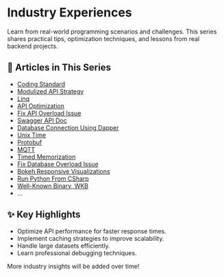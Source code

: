 # Industry Experiences

Learn from real-world programming scenarios and challenges. This series shares practical tips, optimization techniques, and lessons from real backend projects.

## 📂 Articles in This Series

- [Coding Standard](01_Code_Standard.md)
- [Modulized API Strategy](02_API_Structure.md)
- [Linq](03_Linq_CN.md)
- [API Optimization](04_API_Optimization_CN.md)
- [Fix API Overload Issue](05_API_Overload_CN.md)
- [Swagger API Doc](06_Swagger_API_Doc_CN.md)
- [Database Connection Using Dapper](07_Dapper_CN.md)
- [Unix Time](08_UnixTime_CN.md)
- [Protobuf](09_Protobuf_CN.md)
- [MQTT](10_MQTT_CN.md)
- [Timed Memorization](11_TimedMemorization_CN.md)
- [Fix Database Overload Issue](12_Database_Overload_CN.md)
- [Bokeh Responsive Visualizations](13_Bokeh_CN.md)
- [Run Python From CSharp](14_RunPythonFromCSharp_CN.md)
- [Well-Known Binary, WKB](15_WKB_CN.md)
- ...

## ✨ Key Highlights

- Optimize API performance for faster response times.
- Implement caching strategies to improve scalability.
- Handle large datasets efficiently.
- Learn professional debugging techniques.

More industry insights will be added over time!
